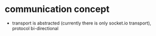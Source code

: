 # communication concept

- transport is abstracted (currently there is only socket.io transport), protocol bi-directional
